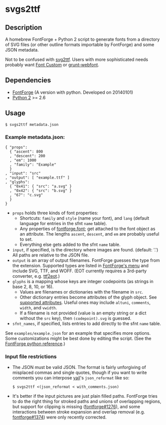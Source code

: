 # svgs2ttf

## Description

A homebrew FontForge + Python 2 script to generate fonts from a directory of
SVG files (or other outline formats importable by FontForge) and some JSON
metadata.

Not to be confused with [svg2ttf](http://fontforge.github.io/generate.html).
Users with more sophisticated needs probably want
[Font Custom](http://fontcustom.com/)
or [grunt-webfont](https://github.com/sapegin/grunt-webfont).

## Dependencies

* [FontForge](http://fontforge.github.io/)
  (A version with python. Developed on 20140101)
* [Python 2](https://www.python.org) >= 2.6

## Usage

```
$ svgs2ttf metadata.json
```

### Example metadata.json:

```
{ "props":
  { "ascent": 800
  , "descent": 200
  , "em": 1000
  , "family": "Example"
  }
, "input": "src"
, "output": [ "example.ttf" ]
, "glyphs":
  { "0x41": { "src": "a.svg" }
  , "0x42": { "src": "b.svg" }
  , "67": "c.svg"
  }
}
```

* `props` holds three kinds of font properties:
  * Shortcuts: `family` and `style` (name your font), and `lang`
    (default language for entries in the sfnt `name` table).
  * Any properties of
    [fontforge.font](http://fontforge.github.io/python.html#Font);
    get attached to the font object as an attribute.
    The lengths `ascent`, `descent`, and `em` are probably useful to set.
  * Everything else gets added to the sfnt `name` table.
* `input`, if specified, is the directory where images are found.
  (default: '.') All paths are relative to the JSON file.
* `output` is an array of output filenames. FontForge guesses the type
  from the extension. Supported types are listed in
  [FontForge's menu](http://fontforge.github.io/generate.html)
  and include SVG, TTF, and WOFF.
  (EOT currently requires a 3rd-party converter, e.g.
  [ttf2eot](http://code.google.com/p/ttf2eot/).)
* `glyphs` is a mapping whose keys are integer codepoints
  (as strings in base 2, 8, 10, or 16).
  * Values are filenames or dictionaries with the filename in `src`.
  * Other dictionary entries become attributes of the glyph object. See
    [supported attributes](http://fontforge.github.io/python.html#Glyph).
    Useful ones may include `altuni`, `comments`, `width`, and `vwidth`.
  * If a filename is not provided (value is an empty string or a dict
    without the `src` key), then `(codepoint).svg` is guessed.
* `sfnt_names`, if specified, lists entries to add directly to the
  sfnt `name` table.

See `examples/example.json` for an example that specifies more options.
Some customizations might be best done by editing the script. (See the
[FontForge python reference](http://fontforge.github.io/python.html).)

### Input file restrictions

* The JSON must be valid JSON. The format is fairly unforgiving of misplaced
  commas and single quotes, though if you want to write comments you can
  interpose [yajl](https://lloyd.github.io/yajl/)'s `json_reformat`
  like so:
  
  ```
  $ svgs2ttf <(json_reformat < with_comments.json)
  ```

* It's better if the input pictures are just plain filled paths. FontForge
  tries to do the right thing for stroked paths and unions of overlapping
  regions, but support for clipping is missing
  ([fontforge#1276](https://github.com/fontforge/fontforge/issues/1276)),
  and some interactions between stroke expansion and overlap removal (e.g.
  [fontforge#1374](https://github.com/fontforge/fontforge/issues/1374))
  were only recently corrected.

